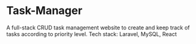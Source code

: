 # Task-Manager
A full-stack CRUD task management website to  create and keep track of tasks according to priority level.
Tech stack: Laravel, MySQL, React


